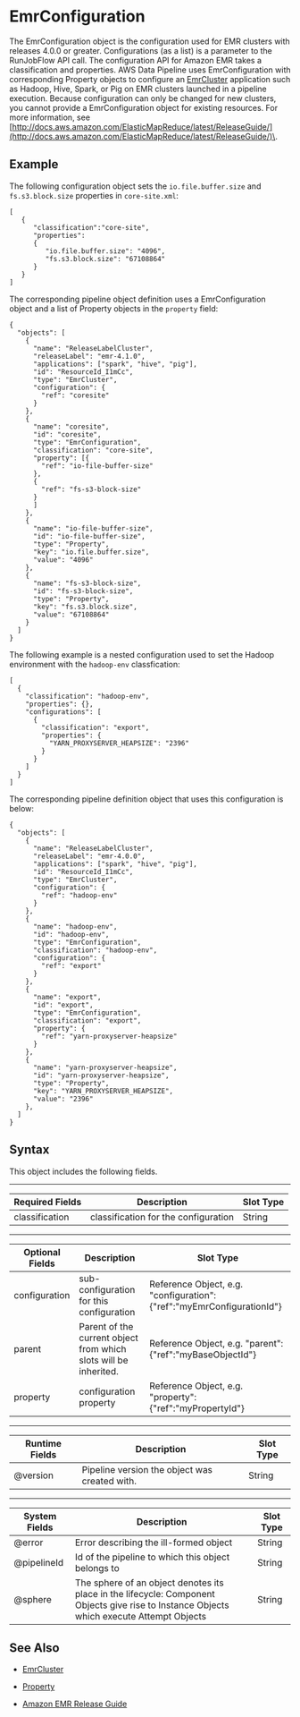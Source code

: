 # EmrConfiguration<a name="dp-object-emrconfiguration"></a>

The EmrConfiguration object is the configuration used for EMR clusters with releases 4\.0\.0 or greater\. Configurations \(as a list\) is a parameter to the RunJobFlow API call\. The configuration API for Amazon EMR takes a classification and properties\. AWS Data Pipeline uses EmrConfiguration with corresponding Property objects to configure an [EmrCluster](dp-object-emrcluster.md) application such as Hadoop, Hive, Spark, or Pig on EMR clusters launched in a pipeline execution\. Because configuration can only be changed for new clusters, you cannot provide a EmrConfiguration object for existing resources\. For more information, see [http://docs.aws.amazon.com/ElasticMapReduce/latest/ReleaseGuide/](http://docs.aws.amazon.com/ElasticMapReduce/latest/ReleaseGuide/)\.

## Example<a name="emrconfiguration-example"></a>

The following configuration object sets the `io.file.buffer.size` and `fs.s3.block.size` properties in `core-site.xml`:

```
[
   {  
      "classification":"core-site",
      "properties":
      {
         "io.file.buffer.size": "4096",
         "fs.s3.block.size": "67108864"
      }
   }
]
```

The corresponding pipeline object definition uses a EmrConfiguration object and a list of Property objects in the `property` field:

```
{
  "objects": [
    {
      "name": "ReleaseLabelCluster",
      "releaseLabel": "emr-4.1.0",
      "applications": ["spark", "hive", "pig"],
      "id": "ResourceId_I1mCc",
      "type": "EmrCluster",
      "configuration": {
        "ref": "coresite"
      }
    },
    {
      "name": "coresite",
      "id": "coresite",
      "type": "EmrConfiguration",
      "classification": "core-site",
      "property": [{
        "ref": "io-file-buffer-size"
      },
      {
        "ref": "fs-s3-block-size"
      }
      ]
    },
    {
      "name": "io-file-buffer-size",
      "id": "io-file-buffer-size",
      "type": "Property",
      "key": "io.file.buffer.size",
      "value": "4096"
    },
    {
      "name": "fs-s3-block-size",
      "id": "fs-s3-block-size",
      "type": "Property",
      "key": "fs.s3.block.size",
      "value": "67108864"
    }
  ]
}
```

The following example is a nested configuration used to set the Hadoop environment with the `hadoop-env` classfication:

```
[
  {
    "classification": "hadoop-env",
    "properties": {},
    "configurations": [
      {
        "classification": "export",
        "properties": {
          "YARN_PROXYSERVER_HEAPSIZE": "2396"
        }
      }
    ]
  }
]
```

The corresponding pipeline definition object that uses this configuration is below:

```
{
  "objects": [
    {
      "name": "ReleaseLabelCluster",
      "releaseLabel": "emr-4.0.0",
      "applications": ["spark", "hive", "pig"],
      "id": "ResourceId_I1mCc",
      "type": "EmrCluster",
      "configuration": {
        "ref": "hadoop-env"
      }
    },
    {
      "name": "hadoop-env",
      "id": "hadoop-env",
      "type": "EmrConfiguration",
      "classification": "hadoop-env",
      "configuration": {
        "ref": "export"
      }
    },
    {
      "name": "export",
      "id": "export",
      "type": "EmrConfiguration",
      "classification": "export",
      "property": {
        "ref": "yarn-proxyserver-heapsize"
      }
    },
    {
      "name": "yarn-proxyserver-heapsize",
      "id": "yarn-proxyserver-heapsize",
      "type": "Property",
      "key": "YARN_PROXYSERVER_HEAPSIZE",
      "value": "2396"
    },
  ]
}
```

## Syntax<a name="emrconfiguration-syntax"></a>

This object includes the following fields\.


****  

| Required Fields | Description | Slot Type | 
| --- | --- | --- | 
| classification | classification for the configuration | String | 


****  

| Optional Fields | Description | Slot Type | 
| --- | --- | --- | 
| configuration | sub\-configuration for this configuration | Reference Object, e\.g\. "configuration":\{"ref":"myEmrConfigurationId"\} | 
| parent | Parent of the current object from which slots will be inherited\. | Reference Object, e\.g\. "parent":\{"ref":"myBaseObjectId"\} | 
| property | configuration property | Reference Object, e\.g\. "property":\{"ref":"myPropertyId"\} | 


****  

| Runtime Fields | Description | Slot Type | 
| --- | --- | --- | 
| @version | Pipeline version the object was created with\. | String | 


****  

| System Fields | Description | Slot Type | 
| --- | --- | --- | 
| @error | Error describing the ill\-formed object | String | 
| @pipelineId | Id of the pipeline to which this object belongs to | String | 
| @sphere | The sphere of an object denotes its place in the lifecycle: Component Objects give rise to Instance Objects which execute Attempt Objects | String | 

## See Also<a name="emrconfiguration-seealso"></a>

+ [EmrCluster](dp-object-emrcluster.md)

+ [Property](dp-object-property.md)

+ [Amazon EMR Release Guide](http://docs.aws.amazon.com/ElasticMapReduce/latest/ReleaseGuide/)